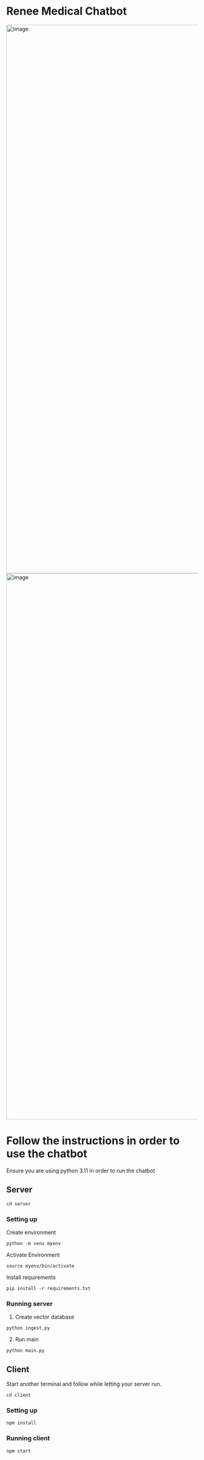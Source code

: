 # Renee Medical Chatbot

<img width="1440" alt="image" src="https://github.com/srivantv/renee-chatbot/assets/126191857/37ae6e68-62ef-4f98-9b6d-f6fcc6c62646">

<img width="1434" alt="image" src="https://github.com/srivantv/renee-chatbot/assets/126191857/cf0c91fa-a072-4625-8e93-0cca05a3e46a">

# Follow the instructions in order to use the chatbot

Ensure you are using python 3.11 in order to run the chatbot

## Server

```
cd server
```
### Setting up

Create environment
```
python -m venv myenv
```
Activate Environment
```
source myenv/bin/activate
```
Install requirements
```
pip install -r requirements.txt
```
### Running server
1. Create vector database
```
python ingest.py
```
2. Run main
```
python main.py
```

## Client
Start another terminal and follow while letting your server run.

```
cd client
```
### Setting up

```
npm install
```

### Running client

```
npm start
```
